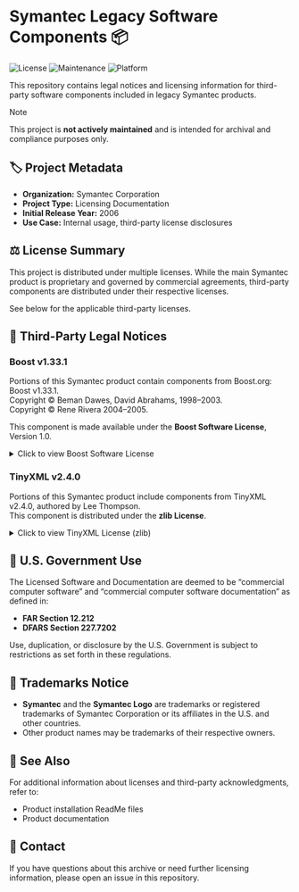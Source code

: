 # Symantec Legacy Software Components 📦

![License](https://img.shields.io/badge/license-Multi--License-blue.svg)
![Maintenance](https://img.shields.io/badge/status-archived-lightgrey.svg)
![Platform](https://img.shields.io/badge/platform-Windows%20%7C%20Linux-blueviolet)

This repository contains legal notices and licensing information for third-party software components included in legacy Symantec products.

> [!NOTE] 
> This project is **not actively maintained** and is intended for archival and compliance purposes only.

## 🏷️ Project Metadata

- **Organization:** Symantec Corporation
- **Project Type:** Licensing Documentation
- **Initial Release Year:** 2006
- **Use Case:** Internal usage, third-party license disclosures

## ⚖️ License Summary

This project is distributed under multiple licenses. While the main Symantec product is proprietary and governed by commercial agreements, third-party components are distributed under their respective licenses.

See below for the applicable third-party licenses.

## 🧾 Third-Party Legal Notices

### Boost v1.33.1

Portions of this Symantec product contain components from Boost.org: Boost v1.33.1.  
Copyright © Beman Dawes, David Abrahams, 1998–2003.  
Copyright © Rene Rivera 2004–2005.

This component is made available under the **Boost Software License**, Version 1.0.

<details>
<summary>Click to view Boost Software License</summary>

```text
Boost Software License - Version 1.0 - August 17th, 2003

Permission is hereby granted, free of charge, to any person or organization 
obtaining a copy of the software and accompanying documentation covered by this 
license (the "Software") to use, reproduce, display, distribute, execute, and 
transmit the Software, and to prepare derivative works of the Software, and to 
permit third-parties to whom the Software is furnished to do so, all subject to 
the following:

The copyright notices in the Software and this entire statement, including the 
above license grant, this restriction and the following disclaimer, must be 
included in all copies of the Software, in whole or in part, and all derivative 
works of the Software, unless such copies or derivative works are solely in the 
form of machine-executable object code generated by a source language processor.

THE SOFTWARE IS PROVIDED "AS IS", WITHOUT WARRANTY OF ANY KIND, EXPRESS OR 
IMPLIED, INCLUDING BUT NOT LIMITED TO THE WARRANTIES OF MERCHANTABILITY, FITNESS 
FOR A PARTICULAR PURPOSE, TITLE AND NON-INFRINGEMENT. IN NO EVENT SHALL THE 
COPYRIGHT HOLDERS OR ANYONE DISTRIBUTING THE SOFTWARE BE LIABLE FOR ANY DAMAGES 
OR OTHER LIABILITY, WHETHER IN CONTRACT, TORT OR OTHERWISE, ARISING FROM, OUT OF 
OR IN CONNECTION WITH THE SOFTWARE OR THE USE OR OTHER DEALINGS IN THE SOFTWARE.
```

</details>

### TinyXML v2.4.0

Portions of this Symantec product include components from TinyXML v2.4.0, authored by Lee Thompson.  
This component is distributed under the **zlib License**.

<details>
<summary>Click to view TinyXML License (zlib)</summary>

```text
This software is provided 'as-is', without any express or implied warranty. 
In no event will the authors be held liable for any damages arising from the use of this software.

Permission is granted to anyone to use this software for any purpose, including commercial applications, 
and to alter it and redistribute it freely, subject to the following restrictions:

1. The origin of this software must not be misrepresented; you must not claim that you wrote the original software. 
   If you use this software in a product, an acknowledgment in the product documentation would be appreciated but is not required.

2. Altered source versions must be plainly marked as such, and must not be misrepresented as being the original software.

3. This notice may not be removed or altered from any source distribution.
```

</details>

## 📜 U.S. Government Use

The Licensed Software and Documentation are deemed to be “commercial computer software” and “commercial computer software documentation” as defined in:

- **FAR Section 12.212**
- **DFARS Section 227.7202**

Use, duplication, or disclosure by the U.S. Government is subject to restrictions as set forth in these regulations.

## 👥 Trademarks Notice

- **Symantec** and the **Symantec Logo** are trademarks or registered trademarks of Symantec Corporation or its affiliates in the U.S. and other countries.
- Other product names may be trademarks of their respective owners.

## 📂 See Also

For additional information about licenses and third-party acknowledgments, refer to:

- Product installation ReadMe files
- Product documentation

## 📩 Contact

If you have questions about this archive or need further licensing information, please open an issue in this repository.
